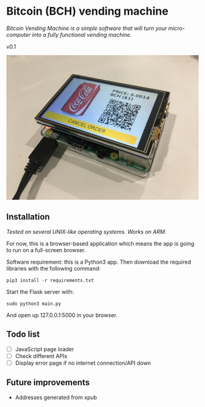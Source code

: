 # Bitcoin (BCH) vending machine

*Bitcoin Vending Machine is a simple software that will turn your micro-computer into a fully functional vending machine.*

v0.1

[![showcase](bitcoin-vending.jpg)](https://www.youtube.com/watch?v=O7LLYY2s3MA&feature=youtu.be)

## Installation

*Tested on several UNIX-like operating systems. Works on ARM.*

For now, this is a browser-based application which means the app is going to run on a full-screen browser.

Software requirement: this is a Python3 app. Then download the required libraries with the following command:

```shell
pip3 install -r requirements.txt
```

Start the Flask server with:

```shell
sudo python3 main.py
```

And open up 127.0.0.1:5000 in your browser.

## Todo list

- [ ] JavaScript page loader
- [ ] Check different APIs
- [ ] Display error page if no internet connection/API down

## Future improvements

- Addresses generated from xpub
